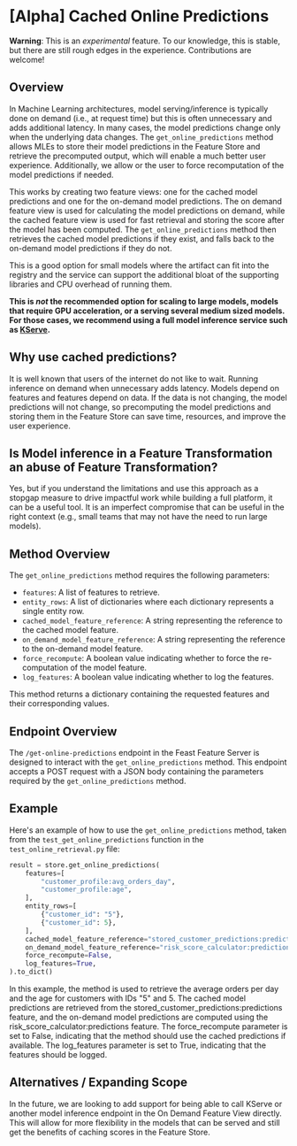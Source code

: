 # [Alpha] Cached Online Predictions
**Warning**: This is an _experimental_ feature. To our knowledge, this is stable, but there are still rough edges in the experience. Contributions are welcome!

## Overview

In Machine Learning architectures, model serving/inference is typically done on demand (i.e., at request time) but this 
is often unnecessary and adds additional latency. In many cases, the model predictions change only when the underlying
data changes. The `get_online_predictions` method allows MLEs to store their model predictions in the Feature Store and retrieve 
the precomputed output, which will enable a much better user experience. Additionally, we allow or the user to force
recomputation of the model predictions if needed.

This works by creating two feature views: one for the cached model predictions and one for the on-demand model predictions.
The on demand feature view is used for calculating the model predictions on demand, while the cached feature view is used for
fast retrieval and storing the score after the model has been computed. The `get_online_predictions` method then retrieves the
cached model predictions if they exist, and falls back to the on-demand model predictions if they do not.

This is a good option for small models where the artifact can fit into the registry and the service can support the 
additional bloat of the supporting libraries and CPU overhead of running them. 

**This is *not* the recommended option for scaling to large models, models that require GPU acceleration, or a serving
several medium sized models. For those cases, we recommend using a full model inference service such as 
[KServe](https://kserve.github.io/website/latest/).**

## Why use cached predictions?
It is well known that users of the internet do not like to wait. Running inference on demand when unnecessary adds
latency. Models depend on features and features depend on data. If the data is not changing, the model predictions will 
not change, so precomputing the model predictions and storing them in the Feature Store can save time, resources, and 
improve the user experience.

## Is Model inference in a Feature Transformation an abuse of Feature Transformation?
Yes, but if you understand the limitations and use this approach as a stopgap measure to drive impactful work while 
building a full platform, it can be a useful tool. It is an imperfect compromise that can be useful in the right 
context (e.g., small teams that may not have the need to run large models).

## Method Overview

The `get_online_predictions` method requires the following parameters:

- `features`: A list of features to retrieve.
- `entity_rows`: A list of dictionaries where each dictionary represents a single entity row.
- `cached_model_feature_reference`: A string representing the reference to the cached model feature.
- `on_demand_model_feature_reference`: A string representing the reference to the on-demand model feature.
- `force_recompute`: A boolean value indicating whether to force the re-computation of the model feature.
- `log_features`: A boolean value indicating whether to log the features.

This method returns a dictionary containing the requested features and their corresponding values.

## Endpoint Overview

The `/get-online-predictions` endpoint in the Feast Feature Server is designed to interact with the `get_online_predictions` method. This endpoint accepts a POST request with a JSON body containing the parameters required by the `get_online_predictions` method.

## Example

Here's an example of how to use the `get_online_predictions` method, taken from the `test_get_online_predictions` function in the `test_online_retrieval.py` file:

```python
result = store.get_online_predictions(
    features=[
        "customer_profile:avg_orders_day",
        "customer_profile:age",
    ],
    entity_rows=[
        {"customer_id": "5"},
        {"customer_id": 5},
    ],
    cached_model_feature_reference="stored_customer_predictions:predictions",
    on_demand_model_feature_reference="risk_score_calculator:predictions",
    force_recompute=False,
    log_features=True,
).to_dict()
```

In this example, the method is used to retrieve the average orders per day and the age for customers with IDs "5" and 5. 
The cached model predictions are retrieved from the stored_customer_predictions:predictions feature, and the on-demand 
model predictions are computed using the risk_score_calculator:predictions feature. The force_recompute parameter is 
set to False, indicating that the method should use the cached predictions if available. The log_features parameter is 
set to True, indicating that the features should be logged.

## Alternatives / Expanding Scope

In the future, we are looking to add support for being able to call KServe or another model inference endpoint in the 
On Demand Feature View directly. This will allow for more flexibility in the models that can be served and still get the
benefits of caching scores in the Feature Store.